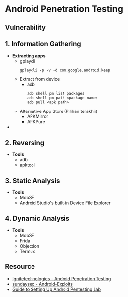 # Android Penetration Testing

## Vulnerability
## 1. Information Gathering
- __Extracting apps__
  - gplaycli
    ```
    gplaycli -p -v -d com.google.android.keep
    ```
  - Extract from device
    - adb
      ```
      adb shell pm list packages
      adb shell pm path <package name>
      adb pull <apk path>
      ```
  - Alternative App Store (Pilihan terakhir)
    - APKMirror
    - APKPure
- 
 
## 2. Reversing 
- __Tools__
  - adb
  - apktool

## 3. Static Analysis
- __Tools__
  - MobSF
  - Android Studio's built-in Device File Explorer

## 4. Dynamic Analysis
- __Tools__
  - MobSF
  - Frida
  - Objection
  - Termux

## Resource
- [Ignitetechnologies - Android Penetration Testing](https://github.com/Ignitetechnologies/Android-Penetration-Testing)
- [sundaysec - Android-Exploits](https://github.com/sundaysec/Android-Exploits)
- [Guide to Setting Up Android Pentesting Lab](https://securityjunky.com/guide-to-setting-up-android-pentesting-lab/)
